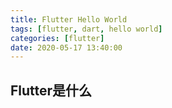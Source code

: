```yaml
---
title: Flutter Hello World
tags: [flutter, dart, hello world] 
categories: [flutter]
date: 2020-05-17 13:40:00
---
```

## Flutter是什么

<!--stackedit_data:
eyJoaXN0b3J5IjpbLTMzNTk5MDM5Nl19
-->